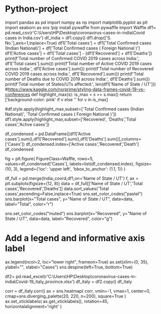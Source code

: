 # Python-project
import pandas as pd
import numpy as np
import matplotlib.pyplot as plt
import seaborn as sns
!pip install pywaffle
from pywaffle import Waffle
df1= pd.read_csv(r'C:\Users\HP\Desktop\coronavirus-cases-in-india\Covid cases in India.csv')
df_india = df1.copy()
df1.drop(['S. No.'],axis=1,inplace=True)
df1['Total cases'] = df1['Total Confirmed cases (Indian National)'] + df['Total Confirmed cases ( Foreign National )']
df1['Active cases'] = df1['Total cases'] - (df1['Recovered'] + df1['Deaths'])
print(f'Total number of Confirmed COVID 2019 cases across India:', df1['Total cases'].sum())
print(f'Total number of Active COVID 2019 cases across India:', df1['Active cases'].sum())
print(f'Total number of Recovered COVID 2019 cases across India:', df1['Recovered'].sum())
print(f'Total number of Deaths due to COVID 2019  across India:', df1['Deaths'].sum())
print(f'Total number of States/UTs affected:', len(df1['Name of State / UT']))
#https://www.kaggle.com/nxrprime/styling-data-frames-covid-19-vs-conferences
def highlight_max(s):
    is_max = s == s.max()
    return ['background-color: pink' if v else '' for v in is_max]
    
#df.style.apply(highlight_max,subset=['Total Confirmed cases (Indian National)', 'Total Confirmed cases ( Foreign National )'])
df1.style.apply(highlight_max,subset=['Recovered', 'Deaths','Total cases','Active cases'])

df_condensed = pd.DataFrame([df1['Active cases'].sum(),df1['Recovered'].sum(),df1['Deaths'].sum()],columns=['Cases'])
df_condensed.index=['Active cases','Recovered','Death']
df_condensed


fig = plt.figure(
    FigureClass=Waffle, 
    rows=5,
    values=df_condensed['Cases'],
    labels=list(df_condensed.index),
    figsize=(10, 3),
    legend={'loc': 'upper left', 'bbox_to_anchor': (1.1, 1)}
)

df_full = pd.merge(India_coord,df1,on='Name of State / UT')
f, ax = plt.subplots(figsize=(12, 8))
data = df_full[['Name of State / UT','Total cases','Recovered','Deaths']]
data.sort_values('Total cases',ascending=False,inplace=True)
sns.set_color_codes("pastel")
sns.barplot(x="Total cases", y="Name of State / UT", data=data,
            label="Total", color="r")

sns.set_color_codes("muted")
sns.barplot(x="Recovered", y="Name of State / UT", data=data,
            label="Recovered", color="g")


# Add a legend and informative axis label
ax.legend(ncol=2, loc="lower right", frameon=True)
ax.set(xlim=(0, 35), ylabel="",
       xlabel="Cases")
sns.despine(left=True, bottom=True)

df2= pd.read_excel(r'C:\Users\HP\Desktop\coronavirus-cases-in-india\Covid-19_italy_province.xlsx')
df_italy = df2.copy()
df_italy
 
corr = df_italy.corr()
ax = sns.heatmap(
    corr, 
    vmin=-1, vmax=1, center=0,
    cmap=sns.diverging_palette(20, 220, n=200),
    square=True
)
ax.set_xticklabels(
    ax.get_xticklabels(),
    rotation=45,
    horizontalalignment='right'
)
